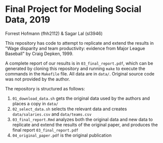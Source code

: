 # Final Project for Modeling Social Data, 2019

Forrest Hofmann (fhh2112) & Sagar Lal (sl3946)

This repository has code to attempt to replicate and extend the results in "Wage disparity and team productivity: evidence from Major League Baseball" by Craig Depken, 1999.

A complete report of our results is in `03_final_report.pdf`, which can be generated by cloning this repository and running `make` to execute the commands in the `Makefile` file. All data are in `data/`. Original source code was not provided by the author.

The repository is structured as follows:

1. `01_download_data.sh` gets the original data used by the authors and places a copy in `data/`
2. `02_select_data.sh` selects the relevant data and creates `data/salaries.csv` and `data/teams.csv`
3. `03_final_report.Rmd` analyzes both the original data and new data to replicate and extend the results of the original paper, and produces the final report `03_final_report.pdf`
4. `04_original_paper.pdf` is the original publication
